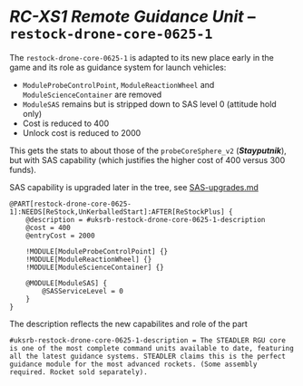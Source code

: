 # _**RC-XS1 Remote Guidance Unit**_ – `restock-drone-core-0625-1`

The `restock-drone-core-0625-1` is adapted to its new place early in the game and its role as guidance system for launch vehicles:
* `ModuleProbeControlPoint`, `ModuleReactionWheel` and `ModuleScienceContainer` are removed
* `ModuleSAS` remains but is stripped down to SAS level 0 (attitude hold only)
* Cost is reduced to 400
* Unlock cost is reduced to 2000

This gets the stats to about those of the `probeCoreSphere_v2` (_**Stayputnik**_), but with SAS capability (which justifies the higher cost of 400 versus 300 funds).

SAS capability is upgraded later in the tree, see [SAS-upgrades.md](./SAS-Upgrades.md)

``` { .cfg #restock-drone-core-0625-1 file=./Parts/restock-drone-core-0625-1.cfg }
@PART[restock-drone-core-0625-1]:NEEDS[ReStock,UnKerballedStart]:AFTER[ReStockPlus] {
    @description = #uksrb-restock-drone-core-0625-1-description
    @cost = 400
    @entryCost = 2000

    !MODULE[ModuleProbeControlPoint] {}
    !MODULE[ModuleReactionWheel] {}
    !MODULE[ModuleScienceContainer] {}

    @MODULE[ModuleSAS] {
        @SASServiceLevel = 0
    }
}
```
The description reflects the new capabilites and role of the part

``` { .cfg #localization-en-us }
#uksrb-restock-drone-core-0625-1-description = The STEADLER RGU core is one of the most complete command units available to date, featuring all the latest guidance systems. STEADLER claims this is the perfect guidance module for the most advanced rockets. (Some assembly required. Rocket sold separately).
```

